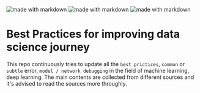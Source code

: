 

<img src="https://img.shields.io/badge/DataScience-Mistakes-yellowgreen.svg?style=flat" alt="made with markdown">  <img src="https://img.shields.io/badge/MachineLearning-BestPractices-green.svg?style=flat" alt="made with markdown"> <img src="https://img.shields.io/badge/DeepLearning-Debugging-blue.svg?style=flat" alt="made with markdown"> 


# Best Practices for improving data science journey

This repo continuously tries to update all the `best prictices`, `common` or `subtle` error, `model / network debugging` in the field of machine learning, deep learning. The main contents are collected from different sources and it's advised to read the sources more throughly.


